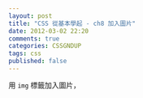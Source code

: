 ```yaml
---
layout: post
title: "CSS 從基本學起 - ch8 加入圖片"
date: 2012-03-02 22:20
comments: true
categories: CSSGNDUP
tags: css
published: false
---
```


用 `img` 標籤加入圖片，